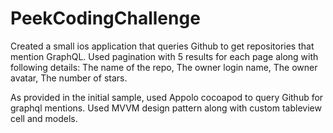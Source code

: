 # PeekCodingChallenge

Created a small ios application that queries Github to get repositories that mention GraphQL. Used pagination with 5 results for each page along with following details:
The name of the repo, 
The owner login name, 
The owner avatar, 
The number of stars. 

As provided in the initial sample, used Appolo cocoapod to query Github for graphql mentions. Used MVVM design pattern along with custom tableview cell and models.
